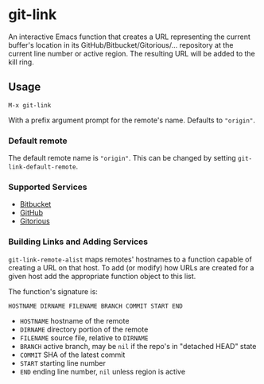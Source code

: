 # git-link

An interactive Emacs function that creates a URL representing the current buffer's location
in its GitHub/Bitbucket/Gitorious/... repository at the current line number or active region.
The resulting URL will be added to the kill ring.

## Usage

`M-x git-link`

With a prefix argument prompt for the remote's name. Defaults to `"origin"`.

### Default remote

The default remote name is `"origin"`. This can be changed by setting `git-link-default-remote`.

### Supported Services

* [Bitbucket](http://bitbucket.com)
* [GitHub](http://github.com)
* [Gitorious](http://gitorious.org)

### Building Links and Adding Services

`git-link-remote-alist` maps remotes' hostnames to a function capable of
creating a URL on that host. To add (or modify) how URLs are created for a given host add
the appropriate function object to this list.

The function's signature is:

`HOSTNAME DIRNAME FILENAME BRANCH COMMIT START END`

* `HOSTNAME` hostname of the remote
* `DIRNAME` directory portion of the remote
* `FILENAME` source file, relative to `DIRNAME`
* `BRANCH` active branch, may be `nil` if the repo's in "detached HEAD" state
* `COMMIT` SHA of the latest commit
* `START` starting line number
* `END`  ending line number, `nil` unless region is active
